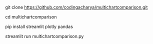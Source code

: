 git clone https://github.com/codingacharya/multichartcomparison.git

cd multichartcomparison

pip install streamlit plotly pandas

streamlit run multichartcomparison.py
